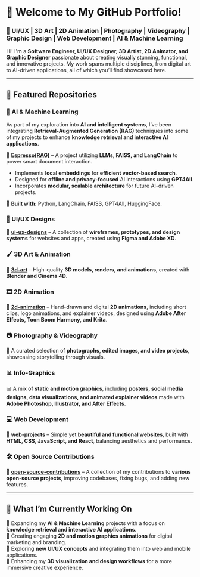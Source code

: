 # **👋 Welcome to My GitHub Portfolio!**  

### 🎨 **UI/UX | 3D Art | 2D Animation | Photography | Videography | Graphic Design | Web Development | AI & Machine Learning**  

Hi! I'm a **Software Engineer, UI/UX Designer, 3D Artist, 2D Animator, and Graphic Designer** passionate about creating visually stunning, functional, and innovative projects. My work spans multiple disciplines, from digital art to AI-driven applications, all of which you’ll find showcased here.  

---

## **📌 Featured Repositories**  

### **🤖 AI & Machine Learning**  
As part of my exploration into **AI and intelligent systems**, I’ve been integrating **Retrieval-Augmented Generation (RAG)** techniques into some of my projects to enhance **knowledge retrieval and interactive AI applications**.  

🔗 **[Espresso(RAG)](https://github.com/curtismwarema-25/Espress-RAG-)** – A project utilizing **LLMs, FAISS, and LangChain** to power smart document interaction.  

- Implements **local embeddings** for **efficient vector-based search**.  
- Designed for **offline and privacy-focused** AI interactions using **GPT4All**.  
- Incorporates **modular, scalable architecture** for future AI-driven projects.  

🚀 **Built with:** Python, LangChain, FAISS, GPT4All, HuggingFace.  

### **🎨 UI/UX Designs**  
🔗 **[ui-ux-designs](https://github.com/curtismwarema-25/ui-ux-designs)** – A collection of **wireframes, prototypes, and design systems** for websites and apps, created using **Figma and Adobe XD**.  

### **🖌️ 3D Art & Animation**  
🔗 **[3d-art](https://github.com/curtismwarema-25/3d-art)** – High-quality **3D models, renders, and animations**, created with **Blender and Cinema 4D**.  

### **🎞️ 2D Animation**  
🔗 **[2d-animation](https://github.com/curtismwarema-25/2-D-animation)** – Hand-drawn and digital **2D animations**, including short clips, logo animations, and explainer videos, designed using **Adobe After Effects, Toon Boom Harmony, and Krita**.  

### **📷 Photography & Videography**  
📸 A curated selection of **photographs, edited images, and video projects**, showcasing storytelling through visuals.  

### **📊 Info-Graphics**  
📊 A mix of **static and motion graphics**, including **posters, social media designs, data visualizations, and animated explainer videos** made with **Adobe Photoshop, Illustrator, and After Effects**.  

### **💻 Web Development**  
🔗 **[web-projects](https://github.com/curtismwarema-25/web-projects)** – Simple yet **beautiful and functional websites**, built with **HTML, CSS, JavaScript, and React**, balancing aesthetics and performance.  

### **🛠️ Open Source Contributions**  
🔗 **[open-source-contributions](https://github.com/curtismwarema-25/WRRIC)** – A collection of my contributions to **various open-source projects**, improving codebases, fixing bugs, and adding new features.  

---

## **🚀 What I’m Currently Working On**  
🔹 Expanding my **AI & Machine Learning** projects with a focus on **knowledge retrieval and interactive AI applications**.  
🔹 Creating engaging **2D and motion graphics animations** for digital marketing and branding.  
🔹 Exploring **new UI/UX concepts** and integrating them into web and mobile applications.  
🔹 Enhancing my **3D visualization and design workflows** for a more immersive creative experience.  
